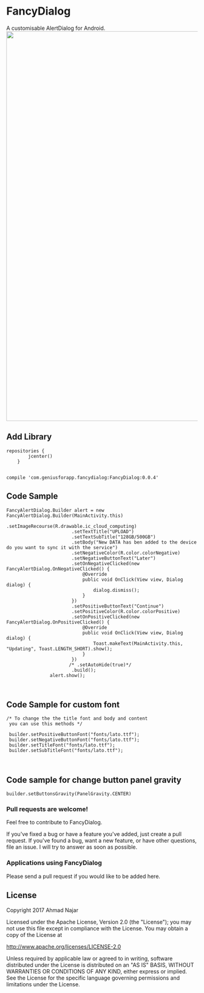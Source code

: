 # FancyDialog
A customisable AlertDialog for Android.
<img src="https://raw.githubusercontent.com/ahmadnajar10/fancyDialog/master/device-2017-03-08-171007.png" width="1024" hight="500"/>


## Add Library
```
repositories {
        jcenter()
    }
       

compile 'com.geniusforapp.fancydialog:FancyDialog:0.0.4'

```
## Code Sample
```
FancyAlertDialog.Builder alert = new FancyAlertDialog.Builder(MainActivity.this)
                        .setImageRecourse(R.drawable.ic_cloud_computing)
                        .setTextTitle("UPLOAD")
                        .setTextSubTitle("128GB/500GB")
                        .setBody("New DATA has ben added to the device do you want to sync it with the service")
                        .setNegativeColor(R.color.colorNegative)
                        .setNegativeButtonText("Later")
                        .setOnNegativeClicked(new FancyAlertDialog.OnNegativeClicked() {
                            @Override
                            public void OnClick(View view, Dialog dialog) {
                                dialog.dismiss();
                            }
                        })
                        .setPositiveButtonText("Continue")
                        .setPositiveColor(R.color.colorPositive)
                        .setOnPositiveClicked(new FancyAlertDialog.OnPositiveClicked() {
                            @Override
                            public void OnClick(View view, Dialog dialog) {
                                Toast.makeText(MainActivity.this, "Updating", Toast.LENGTH_SHORT).show();
                            }
                        })
                       /* .setAutoHide(true)*/
                        .build();
                alert.show();
                
                
```

## Code Sample for custom font
```
/* To change the the title font and body and content 
 you can use this methods */
 
 builder.setPositiveButtonFont("fonts/lato.ttf");
 builder.setNegativeButtonFont("fonts/lato.ttf");
 builder.setTitleFont("fonts/lato.ttf");
 builder.setSubTitleFont("fonts/lato.ttf");
 
 
```

## Code sample for change button panel gravity
```
builder.setButtonsGravity(PanelGravity.CENTER)
```

### Pull requests are welcome!

Feel free to contribute to FancyDialog.

If you've fixed a bug or have a feature you've added, just create a pull request. If you've found a bug, want a new feature, or have other questions, file an issue. I will try to answer as soon as possible.

### Applications using FancyDialog

Please send a pull request if you would like to be added here.

## License
Copyright 2017 Ahmad Najar

Licensed under the Apache License, Version 2.0 (the "License");
you may not use this file except in compliance with the License.
You may obtain a copy of the License at

http://www.apache.org/licenses/LICENSE-2.0

Unless required by applicable law or agreed to in writing, software
distributed under the License is distributed on an "AS IS" BASIS,
WITHOUT WARRANTIES OR CONDITIONS OF ANY KIND, either express or implied.
See the License for the specific language governing permissions and
limitations under the License.
